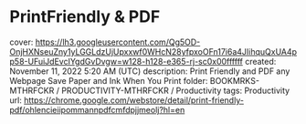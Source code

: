 # PrintFriendly & PDF

cover: https://lh3.googleusercontent.com/Qg5OD-OnjHXNseuZny1yLGGLdzUjUpxxwf0WHcN28yfpxoOFn17i6a4JIihquQxUA4pp58-UFuiJdEvcIYgdGvDvgw=w128-h128-e365-rj-sc0x00ffffff
created: November 11, 2022 5:20 AM (UTC)
description: Print Friendly and PDF any Webpage
Save Paper and Ink When You Print
folder: BOOKMRKS-MTHRFCKR / PRODUCTIVITY-MTHRFCKR / Productivity
tags: Productivity
url: https://chrome.google.com/webstore/detail/print-friendly-pdf/ohlencieiipommannpdfcmfdpjjmeolj?hl=en